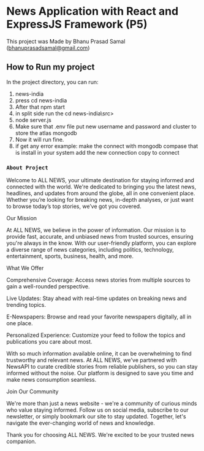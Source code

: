 # News Application with React and ExpressJS Framework (P5)

This project was Made by Bhanu Prasad Samal (bhanuprasadsamal@gmail.com)

## How to Run my project

In the project directory, you can run:
1. news-india
2. press cd news-india
3. After that npm start
4. in split side run the cd news-india\src>
5. node server.js
6. Make sure that .env file put new username and password and cluster to store the atlas mongodb
7. Now it will run fine.
8. if get any error
example: make the connect with mongodb compase that is install in your system add the new connection copy to connect 

### `About Project`

Welcome to ALL NEWS, your ultimate destination for staying informed and connected with the world. We're dedicated to bringing you the latest news, headlines, and updates from around the globe, all in one convenient place. Whether you’re looking for breaking news, in-depth analyses, or just want to browse today’s top stories, we’ve got you covered.

Our Mission

At ALL NEWS, we believe in the power of information. Our mission is to provide fast, accurate, and unbiased news from trusted sources, ensuring you're always in the know. With our user-friendly platform, you can explore a diverse range of news categories, including politics, technology, entertainment, sports, business, health, and more.

What We Offer

Comprehensive Coverage: Access news stories from multiple sources to gain a well-rounded perspective.

Live Updates: Stay ahead with real-time updates on breaking news and trending topics.

E-Newspapers: Browse and read your favorite newspapers digitally, all in one place.

Personalized Experience: Customize your feed to follow the topics and publications you care about most.

With so much information available online, it can be overwhelming to find trustworthy and relevant news. At ALL NEWS, we've partnered with NewsAPI to curate credible stories from reliable publishers, so you can stay informed without the noise. Our platform is designed to save you time and make news consumption seamless.

Join Our Community

We're more than just a news website - we're a community of curious minds who value staying informed. Follow us on social media, subscribe to our newsletter, or simply bookmark our site to stay updated. Together, let's navigate the ever-changing world of news and knowledge.

Thank you for choosing ALL NEWS. We're excited to be your trusted news companion.
